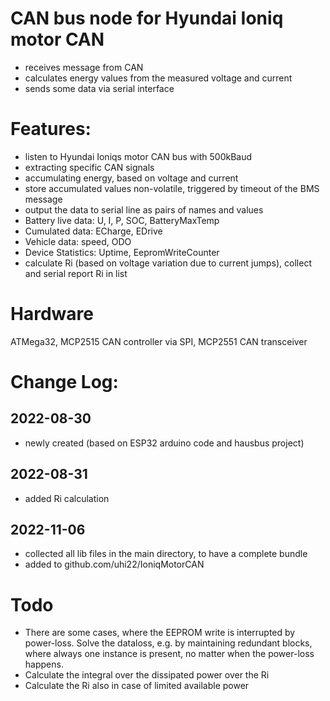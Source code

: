 # CAN bus node for Hyundai Ioniq motor CAN

- receives message from CAN
- calculates energy values from the measured voltage and current
- sends some data via serial interface

# Features:
- listen to Hyundai Ioniqs motor CAN bus with 500kBaud
- extracting specific CAN signals
- accumulating energy, based on voltage and current
- store accumulated values non-volatile, triggered by timeout of the BMS message
- output the data to serial line as pairs of names and values
- Battery live data: U, I, P, SOC, BatteryMaxTemp
- Cumulated data: ECharge, EDrive
- Vehicle data: speed, ODO
- Device Statistics: Uptime, EepromWriteCounter
- calculate Ri (based on voltage variation due to current jumps), collect and serial report Ri in list

# Hardware
ATMega32, MCP2515 CAN controller via SPI, MCP2551 CAN transceiver

# Change Log:
## 2022-08-30
- newly created (based on ESP32 arduino code and hausbus project)
## 2022-08-31
- added Ri calculation
## 2022-11-06
- collected all lib files in the main directory, to have a complete bundle
- added to github.com/uhi22/IoniqMotorCAN

# Todo
* There are some cases, where the EEPROM write is interrupted by power-loss. Solve the dataloss, e.g. by
     maintaining redundant blocks, where always one instance is present, no matter when the power-loss happens.
* Calculate the integral over the dissipated power over the Ri
* Calculate the Ri also in case of limited available power

